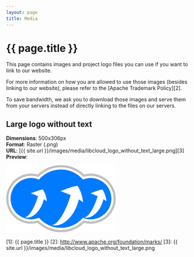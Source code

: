 ```yaml
---
layout: page
title: Media
---
```


# {{ page.title }}

This page contains images and project logo files you can use if you want to
link to our website.

For more information on how you are allowed to use those images (besides
linking to our website), please refer to the [Apache Trademark Policy][2].

To save bandwidth, we ask you to download those images and serve them from
your servers instead of directly linking to the files on our servers.

## Large logo without text

**Dimensions**: 500x306px  
**Format**: Raster (.png)  
**URL**: [{{ site.url }}/images/media/libcloud_logo_without_text_large.png][3]  
**Preview**:

<a href="/images/media/libcloud_logo_without_text_large.png">
    <img src="/images/media/libcloud_logo_without_text_large_thumb.png" />
</a>

[1]: {{ page.title }}
[2]: http://www.apache.org/foundation/marks/
[3]: {{ site.url }}/images/media/libcloud_logo_without_text_large.png
